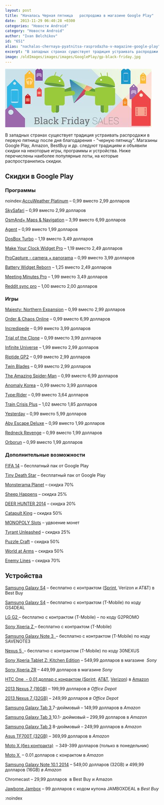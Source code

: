 ```yaml
---
layout: post
title: "Началась Черная пятница   распродажа в магазине Google Play"
date:  2013-11-29 06:40:28 +0300
categories: "Новости Android"
category: "Новости Android"
author: "Ivan Belchikov"
id: "651"
alias: "nachalas-chernaya-pyatnitsa-rasprodazha-v-magazine-google-play"
excerpt: "В западных странах существует традиция устраивать распродажи в первую пятницу после дня благодарения - черную пятницу. Магазины Google Play, Amazon, BestBuy и др. следуют традициям и объявили скидки на некоторые игры, программы и устройства. Ниже перечислены наиболее популярные лоты, на которые распространились скидки."
image: /oldImages/images/images/GooglePlay/gp-black-friday.jpg
---
```

<img src="/oldImages/images/images/GooglePlay/gp-black-friday.jpg" alt="Черная пятница в Google Play" />

В западных странах существует традиция устраивать распродажи в первую пятницу после дня благодарения - "черную пятницу". Магазины Google Play, Amazon, BestBuy и др. следуют традициям и объявили скидки на некоторые игры, программы и устройства. Ниже перечислены наиболее популярные лоты, на которые распространились скидки.

<!--noindex-->
<h2>Скидки в Google Play</h2>
<h3>Программы</h3>
noindex:<a title="" href="https://play.google.com/store/apps/details?id=com.accuweather.paid.android" rel="nofollow">AccuWeather Platinum</a> – 0,99 вместо 2,99 долларов

<a title="" href="https://play.google.com/store/apps/details?id=com.southernstars.skysafari_lite" target="_blank" rel="nofollow">SkySafari</a> – 0,99 вместо 2,99 долларов

<a title="" href="https://play.google.com/store/apps/details?id=net.osmand.plus" target="_blank" rel="nofollow">OsmAnd+ Maps &amp; Navigation</a> – 3,99 вместо 6,99 долларов

<a title="" href="https://play.google.com/store/apps/details?id=com.tryagent" target="_blank" rel="nofollow">Agent</a> – 0,99 вместо 1,99 долларов

<a title="" href="https://play.google.com/store/apps/details?id=com.fishstix.dosbox" target="_blank" rel="nofollow">DosBox Turbo</a> – 1,19 вместо 3,49 долларов

<a title="" href="https://play.google.com/store/apps/details?id=net.hubalek.android.makeyourclock.pro" target="_blank" rel="nofollow">Make Your Clock Widget Pro</a> – 1,19 вместо 2,49 долларов

<a title="" href="https://play.google.com/store/apps/details?id=com.neaststudios.procapture" target="_blank" rel="nofollow">ProCapture - camera + panorama</a> – 0,99 вместо 3,99 долларов

<a title="" href="https://play.google.com/store/apps/details?id=net.hubalek.android.apps.reborn.pro" target="_blank" rel="nofollow">Battery Widget Reborn</a> – 1,25 вместо 2,49 долларов

<a title="" href="https://play.google.com/store/apps/details?id=com.meeting.minutespro" target="_blank" rel="nofollow">Meeting Minutes Pro</a> – 1,99 вместо 3,49 долларов

<a title="" href="https://play.google.com/store/apps/details?id=com.laurencedawson.reddit_sync.pro" target="_blank" rel="nofollow">Reddit sync pro</a> – 1,00 вместо 2,00 долларов

<h3>Игры</h3>
<a href="https://play.google.com/store/apps/details?id=com.herocraft.game.majesty_ne" target="_blank" rel="nofollow">Majesty: Northern Expansion</a> – 0,99 вместо 2,99 долларов

<a title="" href="https://play.google.com/store/apps/details?id=com.gameloft.android.ANMP.GloftMMHM" target="_blank" rel="nofollow">Order &amp; Chaos Online</a> – 0,99 вместо 6,99 долларов

<a title="" href="https://play.google.com/store/apps/details?id=air.com.northwaygames.Incredipede" target="_blank" rel="nofollow">Incredipede</a> – 0,99 вместо 3,99 долларов

<a title="" href="https://play.google.com/store/apps/details?id=au.com.tinmangames.trialoftheclone" target="_blank" rel="nofollow">Trial of the Clone</a> – 0,99 вместо 3,99 долларов

<a title="" href="https://play.google.com/store/apps/details?id=au.com.tinmangames.gamebookvolume8" target="_blank" rel="nofollow">Infinite Universe</a> – 1,99 вместо 2,99 долларов

<a title="" href="https://play.google.com/store/apps/details?id=com.vectorunit.red" target="_blank" rel="nofollow">Riptide GP2</a> – 0,99 вместо 2,99 долларов

<a href="https://play.google.com/store/apps/details?id=com.bulky.TwinBlades.freemium" target="_blank" rel="nofollow">Twin Blades</a> – 0,99 вместо 2,99 долларов

<a title="" href="https://play.google.com/store/apps/details?id=com.gameloft.android.ANMP.GloftAMHM" target="_blank" rel="nofollow">The Amazing Spider-Man</a> – 0,99 вместо 6,99 долларов

<a href="https://play.google.com/store/apps/details?id=com.elevenbitstudios.AnomalyKorea" target="_blank" rel="nofollow">Anomaly Korea</a> – 0,99 вместо 3,99 долларов

<a href="https://play.google.com/store/apps/details?id=com.bulkypix.typerider" target="_blank" rel="nofollow">Type:Rider</a> – 0,99 вместо 3,64 долларов

<a href="https://play.google.com/store/apps/details?id=com.uplayonline.traincrisis" target="_blank" rel="nofollow">Train Crisis Plus</a> – 1,02 вместо 1,85 долларов

<a href="https://play.google.com/store/apps/details?id=com.bulky.Yesterday.premium" target="_blank" rel="nofollow">Yesterday</a> – 0,99 вместо 5,99 долларов

<a href="https://play.google.com/store/apps/details?id=com.bulkypix.abyescapepremium.android" target="_blank" rel="nofollow">Aby Escape Deluxe</a> – 0,99 вместо 1,99 долларов

<a href="https://play.google.com/store/apps/details?id=com.bulkypix.redneck" target="_blank" rel="nofollow">Redneck Revenge</a> – 0,99 вместо 1,99 долларов

<a title="" href="https://play.google.com/store/apps/details?id=com.bulkypix.orborun" target="_blank" rel="nofollow">Orborun</a> – 0,99 вместо 1,99 долларов

<h3>Дополнительные возможности</h3>
<a title="" href="https://play.google.com/store/apps/details?id=com.ea.game.fifa14_na" target="_blank" rel="nofollow">FIFA 14</a> – бесплатный пак от Google Play

<a title="" href="https://play.google.com/store/apps/details?id=com.lucasarts.tinydeathstar_goo" target="_blank" rel="nofollow">Tiny Death Star</a> – бесплатный пак от Google Play

<a title="" href="https://play.google.com/store/apps/details?id=com.kiwi.monsterplanet" target="_blank" rel="nofollow">Monsterama Planet</a> – скидка 70%

<a title="" href="https://play.google.com/store/apps/details?id=com.kongregate.mobile.sheephappens.google" target="_blank" rel="nofollow">Sheep Happens</a> – скидка 25%

<a title="" href="https://play.google.com/store/apps/details?id=com.glu.deerhunt2" target="_blank" rel="nofollow">DEER HUNTER 2014</a> – скидка 20%

<a href="https://play.google.com/store/apps/details?id=com.chillingo.catapultkingfree.android.aja" target="_blank" rel="nofollow">Catapult King</a> – скидка 50%

<a href="https://play.google.com/store/apps/details?id=air.com.ea.game.monopolyslots_na" target="_blank" rel="nofollow">MONOPOLY Slots</a> – удвоение монет

<a href="https://play.google.com/store/apps/details?id=com.kongregate.mobile.tyrant.google" target="_blank" rel="nofollow">Tyrant Unleashed</a> – скидка 25%

<a title="" href="https://play.google.com/store/apps/details?id=com.chillingo.puzzlecraft.android.ajagplay" target="_blank" rel="nofollow">Puzzle Craft</a> – скидка 50%

<a title="" href="https://play.google.com/store/apps/details?id=com.gameloft.android.ANMP.GloftMTHM" target="_blank" rel="nofollow">World at Arms</a> – скидка 50%

<a title="" href="https://play.google.com/store/apps/details?id=com.kiwi.enemylines" target="_blank" rel="nofollow">Enemy Lines</a> – скидка 70%

<h2>Устройства</h2>
<a title="" href="http://www.bestbuy.com/site/Mobile-Phones-Promotions/The-Next-Big-Thing/pcmcat298000050012,c?id=pcmcat298000050012&amp;ref=199&amp;loc=TnL5HPStwNw&amp;siteID=TnL5HPStwNw-KGP7XuC_s9dMHSvINqVIaA" rel="nofollow">Samsung Galaxy S4</a> – бесплатно с контрактом (<a  title="Sprint" href="http://www.jdoqocy.com/bg81efolfn26C3849B243ABA6A6" target="_blank" rel="nofollow">Sprint</a>, Verizon и AT&amp;T) в Best Buy 

<a title="" href="http://www.t-mobile.com/cell-phones/samsung-galaxy-s-4,html" target="_blank" rel="nofollow">Samsung Galaxy S4</a> – бесплатно с контрактом (T-Mobile) по коду GS4DEAL

<a href="http://www.t-mobile.com/cell-phones/lg-g2,html" target="_blank" rel="nofollow">LG G2 </a>– бесплатно с контрактом (T-Mobile) – по коду G2PROMO

<a href="http://www.t-mobile.com/cell-phones/sony-xperia-z.html" target="_blank" rel="nofollow">Sony Xperia Z </a>– бесплатно с контрактом (T-Mobile) 


<a href="http://www.t-mobile.com/cell-phones/samsung-galaxy-note-3,html" target="_blank" rel="nofollow">Samsung Galaxy Note 3 </a><a href="http://www.t-mobile.com/cell-phones/sony-xperia-z.html" target="_blank" rel="nofollow"> </a>– бесплатно с контрактом (T-Mobile) по коду SAVENOTE3

<a href="http://www.t-mobile.com/cell-phones/google-nexus-5,html" target="_blank" rel="nofollow">Nexus 5 </a><a href="http://www.t-mobile.com/cell-phones/sony-xperia-z.html" target="_blank" rel="nofollow"> </a>– бесплатно с контрактом (T-Mobile) по коду 30NEXUS

<a title="" href="http://bit.ly/18eAKO2" target="_blank" rel="nofollow">Sony Xperia Tablet Z: Kitchen Edition</a> – 549,99 долларов в магазине <em > Sony</em>

<a href="http://bit.ly/1igOr3c" target="_blank" rel="nofollow">Sony Xperia ZR</a> – 449,99 долларов в магазине<em > Sony</em>

<a href="http://bit.ly/IabXyT" target="_blank" rel="nofollow">HTC One  - 0,01 доллар с конрактом (</a><a  href="http://www.amazon.com/HTC-One-Silver-Sprint/dp/B00C6OMGBE/ref=sr_1_5?tag=androidpolice-20&amp;s=wireless&amp;srs=2529584011&amp;ie=UTF8&amp;qid=1385659743&amp;sr=1-5&amp;keywords=htc+one" target="_blank" rel="nofollow">Sprint</a>, <a  href="http://www.amazon.com/HTC-One-Black-AT-T/dp/B00E6FI6BK/ref=sr_1_8?tag=androidpolice-20&amp;s=wireless&amp;srs=2529584011&amp;ie=UTF8&amp;qid=1385659743&amp;sr=1-8&amp;keywords=htc+one" target="_blank" rel="nofollow">AT&amp;T</a>, <a  href="http://www.amazon.com/HTC-One-Silver-Verizon-Wireless/dp/B00EN68XJC/ref=sr_1_3?tag=androidpolice-20&amp;s=wireless&amp;srs=2529584011&amp;ie=UTF8&amp;qid=1385659743&amp;sr=1-3&amp;keywords=htc+one" target="_blank" rel="nofollow">Verizon</a>) в <a  title="Amazon" href="http://www.amazon.com/?tag=androidpolice-20" target="_blank" rel="nofollow">Amazon</a>

<a title="" href="http://www.officedepot.com/a/products/870743/Google-Nexus-7-Tablet-16GB/?cm_mmc=CSE-_-Pricegrabber-_-Computers_and_Tablets-_-870743&amp;Channel=PriceGrabber&amp;mr:referralID=da15c951-5852-11e3-beb7-001b2166c2c0" target="_blank" rel="nofollow">2013 Nexus 7 (16GB)</a> – 199,99 долларов <em >в Office Depot</em>

<a href="http://www.officedepot.com/a/products/922754/Google-Nexus-7-Tablet-32GB/" target="_blank" rel="nofollow">2013 Nexus 7 (32GB)</a> – 249,99 долларов <em >в Office Depot</em>

<a href="http://www.amazon.com/Samsung-Galaxy-Tab-7-Inch-White/dp/B00D02AGU4/ref=sr_1_1?tag=androidpolice-20&amp;s=pc&amp;ie=UTF8&amp;qid=1385661160&amp;sr=1-1" target="_blank" rel="nofollow">Samsung Galaxy Tab 3 </a>7-дюймовый – 149,99 долларов в <em >Amazon</em>

<a title="" href="http://www.amazon.com/Samsung-Galaxy-Tab-10-1-Inch-White/dp/B00D029NNA/ref=sr_1_2?tag=androidpolice-20&amp;s=pc&amp;ie=UTF8&amp;qid=1385661160&amp;sr=1-2" target="_blank" rel="nofollow">Samsung Galaxy Tab 3 </a>10.1- дюймовый – 299,99 долларов в <em >Amazon</em>

<a href="http://www.amazon.com/Samsung-Galaxy-Tab-8-Inch-White/dp/B00D02AHEO?tag=androidpolice-20" target="_blank" rel="nofollow">Samsung Galaxy Tab 3</a> 8-дюймовый – 249,99 долларов в<em > Amazon</em>

<a href="http://www.amazon.com/ASUS-TF700T-B1-GR-10-1-Inch-Tablet-Gray/dp/B008F4NL04/ref=sr_1_5?tag=androidpolice-20&amp;s=pc&amp;ie=UTF8&amp;qid=1385661368&amp;sr=1-5" target="_blank" rel="nofollow">Asus TF700T (32GB)</a> – 369,99 долларов в <em >Amazon</em>

<a title="" href="http://www.androidpolice.com/2013/11/27/motorola-will-offer-150-discounts-on-any-off-contract-moto-x-on-cyber-monday-includes-moto-maker-and-developer-editions/" rel="nofollow">Moto X (без контракта)</a>  – 349-399 долларов (только в понедельник)

<a href="http://www.amazon.com/gp/product/B00EP2BYHW/ref=as_li_ss_tl?tag=androidpolice-20&amp;ie=UTF8&amp;camp=1789&amp;creative=390957&amp;creativeASIN=B00EP2BYHW&amp;linkCode=as2" target="_blank" rel="nofollow">Moto X </a> – 0.01 долларов с конрактом в<em > Amazon</em>

<a title="" href="http://www.amazon.com/s/ref=nb_sb_noss_1?tag=androidpolice-20&amp;url=search-alias%3Delectronics&amp;field-keywords=note+10.1+2014&amp;sprefix=note+10.1+%2Celectronics&amp;rh=i%3Aelectronics%2Ck%3Anote+10.1+2014" target="_blank" rel="nofollow">Samsung Galaxy Note 10.1 2014</a> – 549,00 долларов (32GB) и 499,99 долларов (16GB) <em >в Amazon</em>

<a rel="nofollow">Chromecast</a> – 29,99 долларов  в Best Buy и Amazon

<a href="http://www.bestbuy.com/site/searchpage.jsp?_dyncharset=ISO-8859-1&amp;id=pcat17071&amp;type=page&amp;st=1407325%2C8873302%2C8873348%2C1416101&amp;sc=Global&amp;cp=1&amp;nrp=15&amp;sp=&amp;qp=&amp;list=n&amp;iht=y&amp;fs=saas&amp;usc=All+Categories&amp;keys=keys&amp;ks=960&amp;saas=saas" target="_blank" rel="nofollow">Jawbone Jambox</a> – 99 долларов с кодом купона JAMBOXDEAL в<em> Best Buy</em>

:noindex

<a rel="nofollow" name="devices"></a><a rel="nofollow" name="accessories"></a><a  rel="nofollow" name="everything-else"></a>

<!--/noindex-->